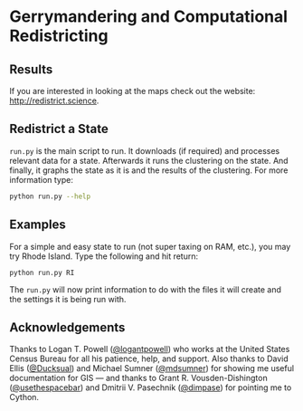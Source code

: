 # Gerrymandering and Computational Redistricting

## Results
If you are interested in looking at the maps check out the website: http://redistrict.science.

## Redistrict a State
```run.py``` is the main script to run.
It downloads (if required) and processes relevant data for a state.
Afterwards it runs the clustering on the state.
And finally, it graphs the state as it is and the results of the clustering.
For more information type:
```bash
python run.py --help
```
## Examples
For a simple and easy state to run (not super taxing on RAM, etc.), you may try Rhode Island.
Type the following and hit return:
```
python run.py RI
```

The ```run.py``` will now print information to do with the files it will create and the settings it is being run with.

## Acknowledgements
Thanks to Logan T. Powell ([@logantpowell](https://github.com/logantpowell)) who works at the United States Census Bureau for all his patience, help, and support. Also thanks to David Ellis ([@Ducksual](https://twitter.com/Ducksual)) and Michael Sumner ([@mdsumner](https://twitter.com/mdsumner)) for showing me useful documentation for GIS — and thanks to Grant R. Vousden-Dishington ([@usethespacebar](https://twitter.com/usethespacebar)) and  Dmitrii V. Pasechnik ([@dimpase](https://twitter.com/dimpase)) for pointing me to Cython.
